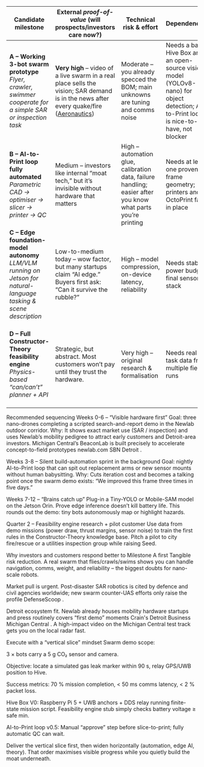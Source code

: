 | Candidate milestone                                                                                                    | External *proof-of-value* (will prospects/investors care **now**?)                                                                          | Technical risk & effort                                                                                      | Dependencies                                                                                                                             | Typical cycle time               | Verdict for a 3-month runway                                                                                                  |
| ---------------------------------------------------------------------------------------------------------------------- | ------------------------------------------------------------------------------------------------------------------------------------------- | ------------------------------------------------------------------------------------------------------------ | ---------------------------------------------------------------------------------------------------------------------------------------- | -------------------------------- | ----------------------------------------------------------------------------------------------------------------------------- |
| **A – Working 3-bot swarm prototype**<br>*Flyer, crawler, swimmer cooperate for a simple SAR or inspection task*       | **Very high** – video of a live swarm in a real place sells the vision; SAR demand is in the news after every quake/fire ([Aeronautics][1]) | Moderate – you already specced the BOM; main unknowns are tuning and comms noise                             | Needs a basic Hive Box and an open-source vision model (YOLOv8-nano) for object detection; AI-to-Print loop is nice-to-have, not blocker | 4–6 weeks to demo-ready          | **Do this first**. Nothing beats “it already works” footage when raising pre-seed.                                            |
| **B – AI-to-Print loop fully automated**<br>*Parametric CAD → optimiser → slicer → printer → QC*                       | Medium – investors like internal “moat tech,” but it’s invisible without hardware that matters                                              | High – automation glue, calibration data, failure handling; easier after you know what parts you’re printing | Needs at least one proven frame geometry; printers and OctoPrint farm in place                                                           | 6–8 weeks for first closed loop  | **Parallel background task**. Treat as internal efficiency R\&D that converts any new design request into hardware overnight. |
| **C – Edge foundation-model autonomy**<br>*LLM/VLM running on Jetson for natural-language tasking & scene description* | Low-to-medium today – wow factor, but many startups claim “AI edge.” Buyers first ask: “Can it survive the rubble?”                         | High – model compression, on-device latency, reliability                                                     | Needs stable power budget, final sensor stack                                                                                            | 8–12 weeks plus tuning           | **Defer** until after the swarm can drive/fly/crawl on its own. A thin YOLO detector is enough for a pilot.                   |
| **D – Full Constructor-Theory feasibility engine**<br>*Physics-based “can/can’t” planner + API*                        | Strategic, but abstract. Most customers won’t pay until they trust the hardware.                                                            | Very high – original research & formalisation                                                                | Needs real task data from multiple field runs                                                                                            | 3–6 months before credible alpha | **Explore on paper, keep on the road-map**. Log real-world constraints during swarm pilots to seed the knowledge base.        |

[1]: https://aeronautics-sys.com/unmanned-aerial-systems-the-future-of-aerial-technology/?utm_source=chatgpt.com "Unmanned Aerial Systems: The Future of Aerial Technology 2025"


Recommended sequencing
Weeks 0-6 – “Visible hardware first”
Goal: three nano-drones completing a scripted search-and-report demo in the Newlab outdoor corridor.
Why: It shows exact market use (SAR / inspection) and uses Newlab’s mobility pedigree to attract early customers and Detroit-area investors. Michigan Central’s BeaconLab is built precisely to accelerate concept-to-field prototypes 
newlab.com
SBN Detroit
.

Weeks 3-8 – Silent build-automation sprint in the background
Goal: nightly AI-to-Print loop that can spit out replacement arms or new sensor mounts without human babysitting.
Why: Cuts iteration cost and becomes a talking point once the swarm demo exists: “We improved this frame three times in five days.”

Weeks 7-12 – “Brains catch up”
Plug-in a Tiny-YOLO or Mobile-SAM model on the Jetson Orin. Prove edge inference doesn’t kill battery life. This rounds out the demo: tiny bots autonomously map or highlight hazards.

Quarter 2 – Feasibility engine research + pilot customer
Use data from demo missions (power draw, thrust margins, sensor noise) to train the first rules in the Constructor-Theory knowledge base. Pitch a pilot to city fire/rescue or a utilities inspection group while raising Seed.

Why investors and customers respond better to Milestone A first
Tangible risk reduction. A real swarm that flies/crawls/swims shows you can handle navigation, comms, weight, and reliability – the biggest doubts for nano-scale robots.

Market pull is urgent. Post-disaster SAR robotics is cited by defence and civil agencies worldwide; new swarm counter-UAS efforts only raise the profile 
DefenseScoop
.

Detroit ecosystem fit. Newlab already houses mobility hardware startups and press routinely covers “first demo” moments 
Crain's Detroit Business
Michigan Central
. A high-impact video on the Michigan Central test track gets you on the local radar fast.

Execute with a “vertical slice” mindset
Swarm demo scope:

3 × bots carry a 5 g CO₂ sensor and camera.

Objective: locate a simulated gas leak marker within 90 s, relay GPS/UWB position to Hive.

Success metrics: 70 % mission completion, < 50 ms comms latency, < 2 % packet loss.

Hive Box V0: Raspberry Pi 5 + UWB anchors + DDS relay running finite-state mission script. Feasibility engine stub simply checks battery voltage ≥ safe min.

AI-to-Print loop v0.5: Manual “approve” step before slice-to-print; fully automatic QC can wait.

Deliver the vertical slice first, then widen horizontally (automation, edge AI, theory). That order maximises visible progress while you quietly build the moat underneath.
